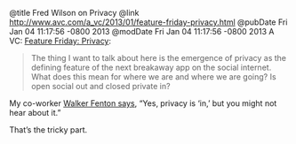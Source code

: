 @title Fred Wilson on Privacy
@link http://www.avc.com/a_vc/2013/01/feature-friday-privacy.html
@pubDate Fri Jan 04 11:17:56 -0800 2013
@modDate Fri Jan 04 11:17:56 -0800 2013
A VC: <a href="http://www.avc.com/a_vc/2013/01/feature-friday-privacy.html">Feature Friday: Privacy</a>:

>The thing I want to talk about here is the emergence of privacy as the defining feature of the next breakaway app on the social internet. What does this mean for where we are and where we are going? Is open social out and closed private in?

My co-worker <a href="http://walkerfenton.blogspot.com/2013/01/privacy-its-not-just-for-breakfast.html">Walker Fenton says</a>, “Yes, privacy is ‘in,’ but you might not hear about it.”

That’s the tricky part.
